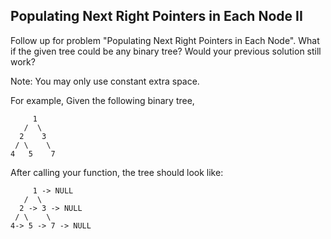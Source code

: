 

Populating Next Right Pointers in Each Node II 
---

Follow up for problem "Populating Next Right Pointers in Each Node".
What if the given tree could be any binary tree? Would your previous solution still work?

Note:
You may only use constant extra space.


For example,
Given the following binary tree,

         1
       /  \
      2    3
     / \    \
    4   5    7



After calling your function, the tree should look like:

         1 -> NULL
       /  \
      2 -> 3 -> NULL
     / \    \
    4-> 5 -> 7 -> NULL



